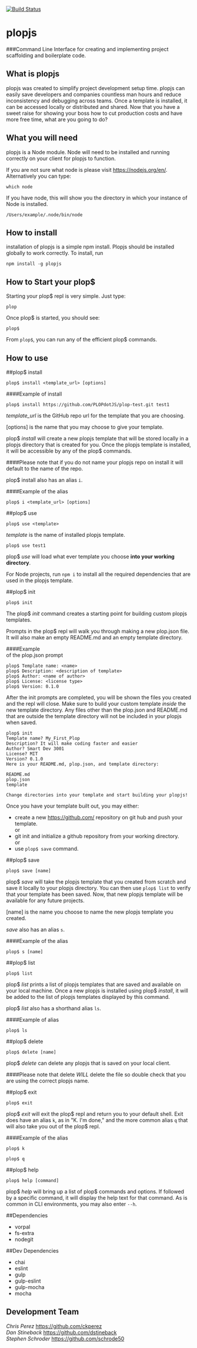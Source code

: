 [![Build Status](https://travis-ci.org/PLOPdotJS/plopjs.svg?branch=development)](https://travis-ci.org/PLOPdotJS/plopjs)
# plopjs

###Command Line Interface for creating and implementing project scaffolding and boilerplate code.  

## What is plopjs  

plopjs was created to simplify project development setup time. plopjs can easily save developers and companies countless man hours and reduce inconsistency and debugging across teams. Once a template is installed, it can be accessed locally or distributed and shared. Now that you have a sweet raise for showing your boss how to cut production costs and have more free time, what are you going to do?  

## What you will need  

plopjs is a Node module. Node will need to be installed and running correctly on your client for plopjs to function.  

If you are not sure what node is please visit <https://nodejs.org/en/>. Alternatively you can type:  

```
which node
```  
If you have node, this will show you the directory in which your instance of Node is installed.  

```shell
/Users/example/.node/bin/node
```    

## How to install  

installation of plopjs is a simple npm install. Plopjs should be installed globally to work correctly. To install, run  

```shell
npm install -g plopjs  
```  

## How to Start your plop$  
Starting your plop$ repl is very simple. Just type:  

```shell
plop
```  

Once plop$ is started, you should see:  

```shell
plop$  
```  

From ```plop$```, you can run any of the efficient plop$ commands.  

## How to use    

##plop$ install  

```shell
plop$ install <template_url> [options]
```  

####Example of install   

```shell
plop$ install https://github.com/PLOPdotJS/plop-test.git test1
```  

*template_url* is the GitHub repo url for the template that you are choosing.  

[options] is the name that you may choose to give your template.  

plop$ *install* will create a new plopjs template that will be stored locally in a plopjs  directory that is created for you. Once the plopjs template is installed, it will be accessible by any of the plop$ commands.  

####Please note that if you do not name your plopjs repo on install it will default to the name of the repo.  

plop$ install also has an alias `i`.  

####Example of the alias  

```shell  
plop$ i <template_url> [options]
```  

##plop$ use  

```shell
plop$ use <template>   
```  

*template* is the name of installed plopjs template.  

```shell
plop$ use test1
```  

plop$ *use* will load what ever template you choose **into your working directory**.  

For Node projects, run ```npm i``` to install all the required dependencies that are used in the plopjs template.  

##plop$ init  

```shell
plop$ init  
```  

The plop$ *init* command creates a starting point for building custom plopjs templates.  

Prompts in the plop$ repl will walk you through making a new plop.json file. It will also make an empty README.md and an empty template directory.    

####Example  
of the plop.json prompt  

```shell
plop$ Template name: <name>
plop$ Description: <description of template>
plop$ Author: <name of author>
plop$ License: <license type>
plop$ Version: 0.1.0
```  

After the init prompts are completed, you will be shown the files you created and the repl will close. Make sure to build your custom template *inside* the new template directory. Any files other than the plop.json and README.md that are outside the template directory will not be included in your plopjs when saved.  

```shell
plop$ init
Template name? My_First_Plop
Description? It will make coding faster and easier
Author? Smart Dev 3001
License? MIT
Version? 0.1.0
Here is your README.md, plop.json, and template directory:
​
README.md
plop.json
template
​
Change directories into your template and start building your plopjs!
```  

Once you have your template built out, you may either:  

- create a new <https://github.com/> repository on git hub and push your template.  
or  
- git init and initialize a github repository from your working directory.  
or  
- use ```plop$ save``` command.   

##plop$ save  

```shell  
plop$ save [name]
```  

plop$ *save* will take the plopjs template that you created from scratch and save it locally to your plopjs directory. You can then use ```plop$ list``` to verify that your template has been saved. Now, that new plopjs template will be available for any future projects.  

[name] is the name you choose to name the new plopjs template you created.  

*save* also has an alias `s`.  

####Example of the alias  

```shell
plop$ s [name]
```  

##plop$ list  

```shell
plop$ list
```  

plop$ *list* prints a list of plopjs templates that are saved and available on your local machine. Once a new plopjs is installed using plop$ *install*, it will be added to the list of plopjs templates displayed by this command.  

plop$ *list* also has a shorthand alias `ls`.  

####Example of alias  

```shell  
plop$ ls
```  

##plop$ delete  

```shell
plop$ delete [name]
```  

plop$ *delete* can delete any plopjs that is saved on your local client.  

####Please note that delete *WILL* delete the file so double check that you are using the correct plopjs name.  

##plop$ exit  

```shell  
plop$ exit
```  

plop$ *exit* will exit the plop$ repl and return you to your default shell. Exit does have an alias `k`, as in "K. I'm done," and the more common alias `q` that will also take you out of the plop$ repl.  

####Example of the alias  
```shell
plop$ k
```  
```shell
plop$ q  
```  

##plop$ help  

```shell
plop$ help [command]
```  

plop$ *help* will bring up a list of plop$ commands and options. If followed by a specific command, it will display the help text for that command. As is common in CLI environments, you may also enter `--h`.  

##Dependencies  
- vorpal  
- fs-extra  
- nodegit  

##Dev Dependencies  
- chai  
- eslint  
- gulp  
- gulp-eslint  
- gulp-mocha  
- mocha  


## Development Team  

 *Chris Perez* <https://github.com/ckperez>  
 *Dan Stineback* <https://github.com/dstineback>  
 *Stephen Schroder* <https://github.com/schrode50>  
